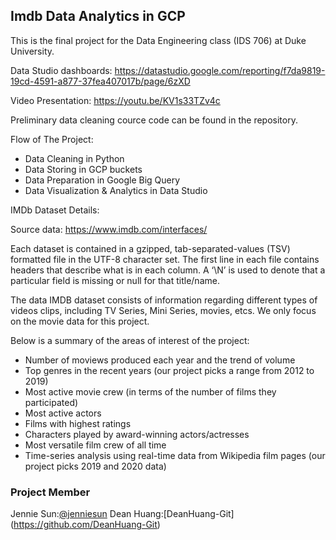 ## Imdb Data Analytics in GCP

This is the final project for the Data Engineering class (IDS 706) at Duke University. 

Data Studio dashboards: https://datastudio.google.com/reporting/f7da9819-19cd-4591-a877-37fea407017b/page/6zXD

Video Presentation: https://youtu.be/KV1s33TZv4c

Preliminary data cleaning cource code can be found in the repository. 


Flow of The Project: 

* Data Cleaning in Python
* Data Storing in GCP buckets
* Data Preparation in Google Big Query
* Data Visualization & Analytics in Data Studio


IMDb Dataset Details:

Source data: https://www.imdb.com/interfaces/

Each dataset is contained in a gzipped, tab-separated-values (TSV) formatted file in the UTF-8 character set. The first line in each file contains headers that describe what is in each column. A ‘\N’ is used to denote that a particular field is missing or null for that title/name. 

The data IMDB dataset consists of information regarding different types of videos clips, including TV Series, Mini Series, movies, etcs. We only focus on the movie data for this project.  

Below is a summary of the areas of interest of the project: 

* Number of moviews produced each year and the trend of volume
* Top genres in the recent years (our project picks a range from 2012 to 2019)
* Most active movie crew (in terms of the number of films they participated)
* Most active actors
* Films with highest ratings
* Characters played by award-winning actors/actresses
* Most versatile film crew of all time
* Time-series analysis using real-time data from Wikipedia film pages (our project picks 2019 and 2020 data)


### Project Member

Jennie Sun:[@jenniesun](https://github.com/jenniesun)
Dean Huang:[DeanHuang-Git] (https://github.com/DeanHuang-Git)

